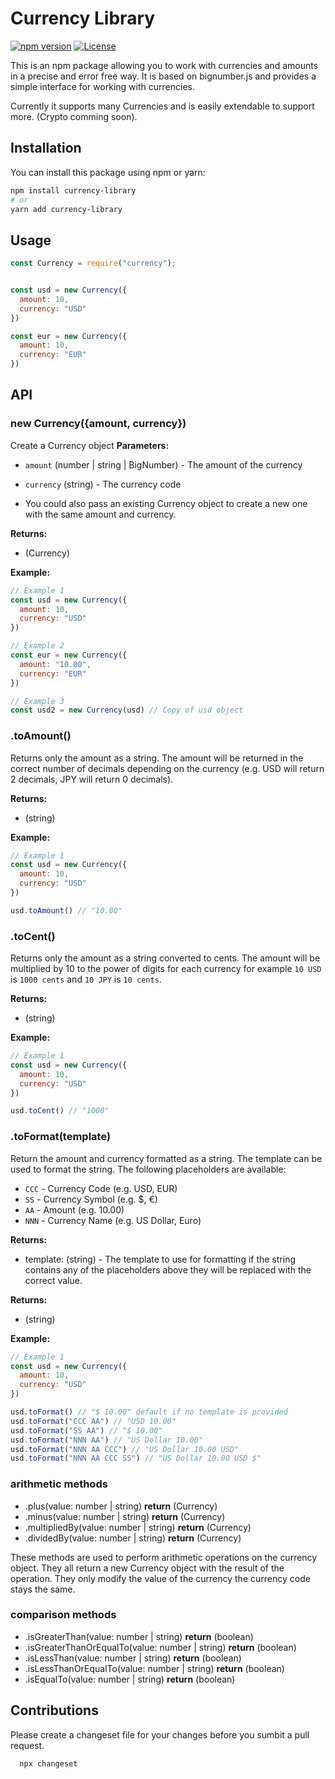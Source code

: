 # Currency Library

[![npm version](https://badge.fury.io/js/type-standard-validator.svg)](https://www.npmjs.com/package/type-standard-validator)
[![License](https://img.shields.io/badge/license-MIT-blue.svg)](https://opensource.org/licenses/MIT)


This is an npm package allowing you to work with currencies and amounts in a precise and error free way. It is based on bignumber.js and provides a simple interface for working with currencies. 

Currently it supports many Currencies and is easily extendable to support more. (Crypto comming soon).

## Installation

You can install this package using npm or yarn:

```bash
npm install currency-library
# or
yarn add currency-library
```


## Usage

```javascript
const Currency = require("currency");


const usd = new Currency({
  amount: 10,
  currency: "USD"
})

const eur = new Currency({
  amount: 10,
  currency: "EUR"
})
```

## API

### new Currency({amount, currency})

Create a Currency object
**Parameters:**

- `amount` (number | string | BigNumber) - The amount of the currency
- `currency` (string) - The currency code

- You could also pass an existing Currency object to create a new one with the same amount and currency.

**Returns:**

- (Currency)

**Example:**

```javascript
// Example 1
const usd = new Currency({
  amount: 10,
  currency: "USD"
})

// Example 2
const eur = new Currency({
  amount: "10.00",
  currency: "EUR"
}) 

// Example 3
const usd2 = new Currency(usd) // Copy of usd object
```


### .toAmount()

Returns only the amount as a string. The amount will be returned in the correct number of decimals depending on the currency (e.g. USD will return 2 decimals, JPY will return 0 decimals).

**Returns:**

- (string)


**Example:**

```javascript
// Example 1
const usd = new Currency({
  amount: 10,
  currency: "USD"
})

usd.toAmount() // "10.00"
```


### .toCent()

Returns only the amount as a string converted to cents. The amount will be multiplied by 10 to the power of digits for each currency for example `10 USD` is `1000 cents` and `10 JPY` is `10 cents`.

**Returns:**

- (string)


**Example:**

```javascript
// Example 1
const usd = new Currency({
  amount: 10,
  currency: "USD"
})

usd.toCent() // "1000"
```

### .toFormat(template)

Return the amount and currency formatted as a string. The template can be used to format the string. The following placeholders are available:
  - `CCC` - Currency Code (e.g. USD, EUR)
  - `SS` - Currency Symbol (e.g. $, €)
  - `AA` - Amount (e.g. 10.00)
  - `NNN` - Currency Name (e.g. US Dollar, Euro)

**Returns:**

- template: (string) - The template to use for formatting if the string contains any of the placeholders above they will be replaced with the correct value.

**Returns:**

- (string)


**Example:**

```javascript
// Example 1
const usd = new Currency({
  amount: 10,
  currency: "USD"
})

usd.toFormat() // "$ 10.00" default if no template is provided
usd.toFormat("CCC AA") // "USD 10.00"
usd.toFormat("SS AA") // "$ 10.00"
usd.toFormat("NNN AA") // "US Dollar 10.00"
usd.toFormat("NNN AA CCC") // "US Dollar 10.00 USD"
usd.toFormat("NNN AA CCC SS") // "US Dollar 10.00 USD $"
```


### arithmetic methods
- .plus(value: number | string) **return** (Currency)
- .minus(value: number | string) **return** (Currency)
- .multipliedBy(value: number | string) **return** (Currency)
- .dividedBy(value: number | string) **return** (Currency)

These methods are used to perform arithmetic operations on the currency object. They all return a new Currency object with the result of the operation. They only modify the value of the currency the currency code stays the same.

### comparison methods
- .isGreaterThan(value: number | string) **return** (boolean)
- .isGreaterThanOrEqualTo(value: number | string) **return** (boolean)
- .isLessThan(value: number | string) **return** (boolean)
- .isLessThanOrEqualTo(value: number | string) **return** (boolean)
- .isEqualTo(value: number | string) **return** (boolean)


## Contributions

Please create a changeset file for your changes before you sumbit a pull request.

```
  npx changeset
```